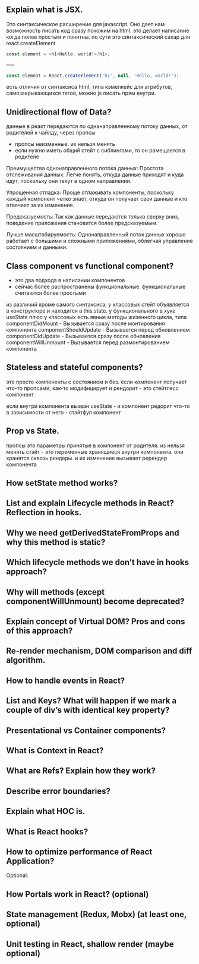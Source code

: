 ## Explain what is JSX.

Это синтаксическое расширение для javascript. Оно дает нам возможность писать код сразу похожим на html. это делает написание когда полее простым и понятны. по сути это синтаксический сахар для react.createElement

```js
const element = <h1>Hello, world!</h1>;

===

const element = React.createElement('h1', null, 'Hello, world!');
```

есть отличия от синтаксиса html. типа кэмелкейс для атрибутов, самозакрывающихся тегов, можно js писать прям внутри. 

## Unidirectional flow of Data?

данные в реакт передаются по однанаправленному потоку данных, от родителей к чайлду, через пропсы
- пропсы неизменные. их нельзя менять
- если нужно иметь общий стейт с сиблингами, то он рамещается в родителе

Преимущества однонаправленного потока данных:
Простота отслеживания данных:
Легче понять, откуда данные приходят и куда идут, поскольку они текут в одном направлении.

Упрощенная отладка:
Проще отлаживать компоненты, поскольку каждый компонент четко знает, откуда он получает свои данные и кто отвечает за их изменение.

Предсказуемость:
Так как данные передаются только сверху вниз, поведение приложения становится более предсказуемым.

Лучше масштабируемость:
Однонаправленный поток данных хорошо работает с большими и сложными приложениями, облегчая управление состоянием и данными.

## Class component vs functional component?

- это два подхода в написании компонентов
- сейчас более распространены функциональные. функциональные считаются более простыми

из различий кроме самого синтаксиса, у классовых стейт объявляется в конструкторе и находится в this.state. у функционального в хуке useState
плюс у классовых есть явные методы жизенного цикла, типа
componentDidMount - Вызывается сразу после монтирования компонента
componentShouldUpdate - Вызывается перед обновлением
componentDidUpdate - Вызывается сразу после обновления
componentWillUnmount - Вызывается перед размонтированием компонента

## Stateless and stateful components?

это просто компоненты с состоянием и без. если компонент получает что-то пропсами, как-то модифицирует и рендорит - это стейтлесс компонент

если внутри компонента вызван useState - и компонент редорит что-то в зависимости от него - стэйтфул компонент

## Prop vs State.

пропсы это параметры принятые в компонент от родителя. из нельзя менять
стэйт - это переменные хранящиеся внутри компонента. они хранятся сквозь рендеры. и их изменение вызывает ререндер компонента

## How setState method works?



## List and explain Lifecycle methods in React? Reflection in hooks. 
## Why we need getDerivedStateFromProps and why this method is static? 
## Which lifecycle methods we don’t have in hooks approach?
## Why will methods (except componentWillUnmount) become deprecated?
## Explain concept of Virtual DOM? Pros and cons of this approach?
## Re-render mechanism, DOM comparison and diff algorithm.
## How to handle events in React?
## List and Keys? What will happen if we mark a couple of div’s with identical key property?
## Presentational vs Container components?
## What is Context in React?
## What are Refs? Explain how they work?
## Describe error boundaries?
## Explain what HOC is.
## What is React hooks?
## How to optimize performance of React Application?

Optional:
## How Portals work in React? (optional)
## State management (Redux, Mobx) (at least one, optional)
## Unit testing in React, shallow render (maybe optional)